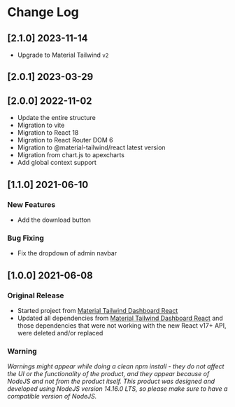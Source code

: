 # Change Log

## [2.1.0] 2023-11-14
- Upgrade to Material Tailwind `v2`

## [2.0.1] 2023-03-29


## [2.0.0] 2022-11-02

- Update the entire structure
- Migration to vite
- Migration to React 18
- Migration to React Router DOM 6
- Migration to @material-tailwind/react latest version
- Migration from chart.js to apexcharts
- Add global context support

## [1.1.0] 2021-06-10

### New Features

- Add the download button

### Bug Fixing

- Fix the dropdown of admin navbar

## [1.0.0] 2021-06-08

### Original Release

- Started project from [Material Tailwind Dashboard React](https://www.creative-tim.com/product/material-tailwind-dashboard-react?ref=changelog-mtdr)
- Updated all dependencies from [Material Tailwind Dashboard React](https://www.creative-tim.com/product/material-tailwind-dashboard-react?ref=changelog-mtdr) and those dependencies that were not working with the new React v17+ API, were deleted and/or replaced

### Warning

_Warnings might appear while doing a clean npm install - they do not affect the UI or the functionality of the product, and they appear because of NodeJS and not from the product itself._
_This product was designed and developed using NodeJS version 14.16.0 LTS, so please make sure to have a compatible version of NodeJS._


